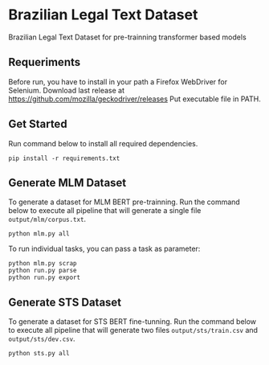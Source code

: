 # Brazilian Legal Text Dataset
Brazilian Legal Text Dataset for pre-trainning transformer based models

## Requeriments
Before run, you have to install in your path a Firefox WebDriver for Selenium.
Download last release at <https://github.com/mozilla/geckodriver/releases>
Put executable file in PATH.

## Get Started
Run command below to install all required dependencies.

```shell
pip install -r requirements.txt
```

## Generate MLM Dataset
To generate a dataset for MLM BERT pre-trainning.
Run the command below to execute all pipeline that will generate a single file `output/mlm/corpus.txt`.

```shell
python mlm.py all
```

To run individual tasks, you can pass a task as parameter:

```shell
python mlm.py scrap
python run.py parse
python run.py export
```

## Generate STS Dataset
To generate a dataset for STS BERT fine-tunning.
Run the command below to execute all pipeline that will generate two files `output/sts/train.csv` and `output/sts/dev.csv`.

```shell
python sts.py all
```